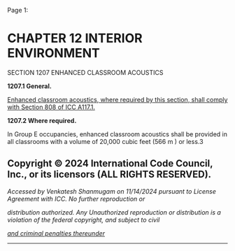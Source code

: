 Page 1:

# CHAPTER 12 INTERIOR ENVIRONMENT

 SECTION 1207
 ENHANCED CLASSROOM ACOUSTICS

**1207.1 General.**

[Enhanced classroom acoustics, where required by this section, shall comply with Section 808 of ICC A117.1.](http://codes.iccsafe.org/#VACC2021P1_Ch35_PromICC_RefStdICC_A117_1_17)

**1207.2 Where required.**

In Group E occupancies, enhanced classroom acoustics shall be provided in all classrooms with a volume of 20,000 cubic
feet (566 m ) or less.3


## Copyright © 2024 International Code Council, Inc., or its licensors (ALL RIGHTS RESERVED).

_Accessed by Venkatesh Shanmugam on 11/14/2024 pursuant to License Agreement with ICC. No further reproduction or_

_distribution authorized. Any Unauthorized reproduction or distribution is a violation of the federal copyright, and subject to civil_

_[and criminal penalties thereunder](http://codes.iccsafe.org/content/VACC2021P1/chapter-12-interior-environment#VACC2021P1_Ch12_Sec1207)_


-----



